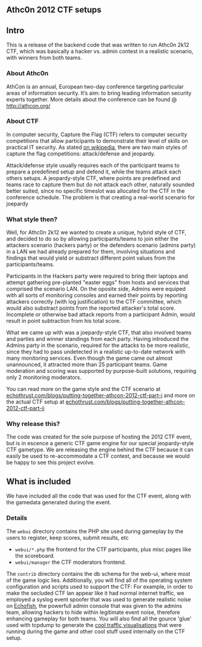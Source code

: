 ## Athc0n 2012 CTF setups


## Intro

This is a release of the backend code that was written to run Athc0n 2k12 CTF, which was basically a hacker vs. admin contest in a realistic scenario, with winners from both teams.

### About Athc0n

AthCon is an annual, European two-day conference targeting particular areas of information security. It’s aim: to bring leading information security experts together. More details about the conference can be found @ http://athcon.org/ 

### About CTF

In computer security, Capture the Flag (CTF) refers to computer security competitions that allow participants to demonstrate their level of skills on practical IT security. As stated [on wikipedia](http://en.wikipedia.org/wiki/Capture_the_flag#Computer_security), there are two main styles of capture the flag competitions: attack/defense and jeopardy. 

Attack/defense style usually requires each of the participant teams to prepare a predefined setup and defend it, while the teams attack each others setups. A jeopardy-style CTF, where points are predefined and teams race to capture them but do not attack each other, naturally sounded better suited, since no specific timeslot was allocated for the CTF in the conference schedule. The problem is that creating a real-world scenario for joepardy

### What style then?

Well, for Athc0n 2k12 we wanted to create a unique, hybrid style of CTF, and decided to do so by allowing participants/teams to join either the attackers scenario (hackers party) or the defenders scenario (admins party) in a LAN we had already prepared for them, involving situations and findings that would yield or substract different point values from the participants/teams. 

Participants in the Hackers party were required to bring their laptops and attempt gathering pre-planted "easter eggs" from hosts and services that comprised the scenario LAN. On the oposite side, Admins were equiped with all sorts of monitoring consoles and earned their points by reporting attackers correctly (with log justification) to the CTF committee, which would also substract points from the reported attacker's total score. Incomplete or otherwise bad attack reports from a participant Admin, would result in point subtraction from his total score.

What we came up with was a joepardy-style CTF, that also involved teams and parties and winner standings from each party. Having introduced the Admins party in the scenario, required for the attacks to be more realistic, since they had to pass undetected in a realistic up-to-date network with many monitoring services. Even though the game came out almost unannounced, it attracted more than 25 participant teams. Game moderation and scoring was supported by purpose-built solutions, requiring only 2 monitoring moderators.

You can read more on the game style and the CTF scenario at [echothrust.com/blogs/putting-together-athcon-2012-ctf-part-i](http://echothrust.com/blogs/putting-together-athcon-2012-ctf-part-i) and more on the actual CTF setup at [echothrust.com/blogs/putting-together-athcon-2012-ctf-part-ii](http://echothrust.com/blogs/putting-together-athcon-2012-ctf-part-ii)

### Why release this?

The code was created for the sole purpose of hosting the 2012 CTF event, but is in escence a generic CTF game engine for our special jeopardy-style CTF gametype. We are releasing the engine behind the CTF because it can easily be used to re-accommodate a CTF contest, and because we would be happy to see this project evolve.

## What is included

We have included all the code that was used for the CTF event, along with the gamedata generated during the event.

### Details

The `webui` directory contains the PHP site used during gameplay by the users to register, keep scores, submit results, etc
  * `webui/*.php` the frontend for the CTF participants, plus misc pages like the scoreboard.
  * `webui/manager` the CTF moderators frontend.

The `contrib` directory contains the db schema for the web-ui, where most of the game logic lies. Additionally, you will find all of the operating system configuration and scripts used to support the CTF: For example, in order to make the secluded CTF lan appear like it had normal internet traffic, we employed a syslog event spoofer that was used to generate realistic noise on [Echofish](http://www.echothrust.com/projects/echofish), the powerfull admin console that was given to the admins team, allowing hackers to hide within legitimate event noise, therefore enhancing gameplay for both teams. You will also find all the gource 'glue' used with tcpdump to generate the [cool traffic visualisations](http://www.youtube.com/watch?v=2hlvEVSe24M) that were running during the game and other cool stuff used internally on the CTF setup.

